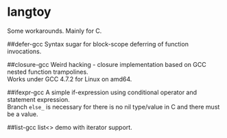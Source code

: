 langtoy
=======

Some workarounds. Mainly for C.

##defer-gcc
Syntax sugar for block-scope deferring of function invocations. <br />

##closure-gcc
Weird hacking - closure implementation based on GCC nested function trampolines. <br />
Works under GCC 4.7.2 for Linux on amd64. <br />

##ifexpr-gcc
A simple if-expression using conditional operator and statement expression. <br />
Branch `else_` is necessary for there is no nil type/value in C and there must be a value. <br />

##list-gcc
list<> demo with iterator support.
